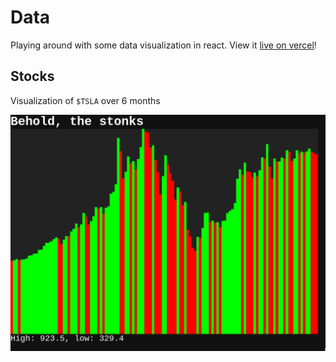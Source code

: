 # Data

Playing around with some data visualization in react.
View it [live on vercel](https://data-uli.now.sh/)!

## Stocks

Visualization of `$TSLA` over 6 months

![visualization](https://raw.githubusercontent.com/UlisseMini/data/master/screenshots/stonks.png)
